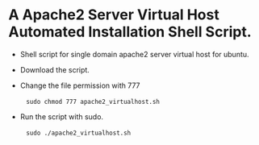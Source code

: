 # A Apache2 Server Virtual Host Automated Installation Shell Script.

 * Shell script for single domain apache2 server virtual host for ubuntu.
 * Download the script.
 * Change the file permission with 777 
   
    ` ` ` sudo chmod 777 apache2_virtualhost.sh ` ` `


 * Run the script with sudo.  

     ` ` ` sudo ./apache2_virtualhost.sh ` ` `


